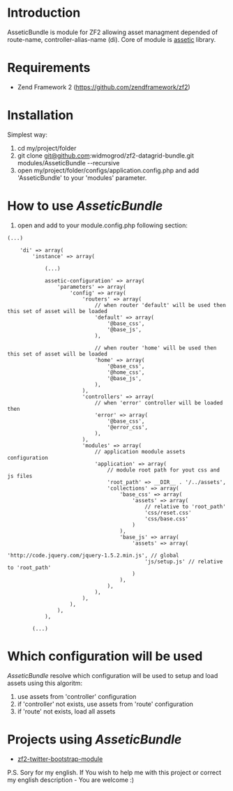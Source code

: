 # Introduction

AsseticBundle is module for ZF2 allowing asset managment depended of route-name, controller-alias-name (di).
Core of module is [assetic](https://github.com/kriswallsmith/assetic) library.

# Requirements

  * Zend Framework 2 (https://github.com/zendframework/zf2)

# Installation

Simplest way:

  1. cd my/project/folder
  2. git clone git@github.com:widmogrod/zf2-datagrid-bundle.git modules/AsseticBundle --recursive
  3. open my/project/folder/configs/application.config.php and add 'AsseticBundle' to your 'modules' parameter.

# How to use _AsseticBundle_

1. open and add to your module.config.php following section:

```
(...)

    'di' => array(
        'instance' => array(

            (...)

            assetic-configuration' => array(
                'parameters' => array(
                    'config' => array(
                        'routers' => array(
                            // when router 'default' will be used then this set of asset will be loaded
                            'default' => array(
                                '@base_css',
                                '@base_js',
                            ),

                            // when router 'home' will be used then this set of asset will be loaded
                            'home' => array(
                                '@base_css',
                                '@home_css',
                                '@base_js',
                            ),
                        ),
                        'controllers' => array(
                            // when 'error' controller will be loaded then
                            'error' => array(
                                '@base_css',
                                '@error_css',
                            ),
                        ),
                        'modules' => array(
                            // application moodule assets configuration
                            'application' => array(
                                // module root path for yout css and js files
                                'root_path' => __DIR__ . '/../assets',
                                'collections' => array(
                                    'base_css' => array(
                                        'assets' => array(
                                            // relative to 'root_path'
                                            'css/reset.css'
                                            'css/base.css'
                                        )
                                    ),
                                    'base_js' => array(
                                        'assets' => array(
                                            'http://code.jquery.com/jquery-1.5.2.min.js', // global
                                            'js/setup.js' // relative to 'root_path'
                                        )
                                    ),
                                ),
                            ),
                        ),
                    ),
                ),
            ),

        (...)

```

# Which configuration will be used

_AsseticBundle_ resolve which configuration will be used to setup and load assets using this algoritm:

  1. use assets from 'controller' configuration
  2. if 'controller' not exists, use assets from 'route' configuration
  3. if 'route' not exists, load all assets

# Projects using _AsseticBundle_

  * [zf2-twitter-bootstrap-module](https://github.com/widmogrod/zf2-twitter-bootstrap-module)


P.S. Sory for my english. If You wish to help me with this project or correct my english description - You are welcome :)